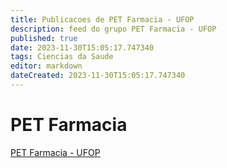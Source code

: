 ```yaml
---
title: Publicacoes de PET Farmacia - UFOP 
description: feed do grupo PET Farmacia - UFOP
published: true
date: 2023-11-30T15:05:17.747340
tags: Ciencias da Saude
editor: markdown
dateCreated: 2023-11-30T15:05:17.747340
---
```


# PET Farmacia
[PET Farmacia - UFOP](/grupo/242PETFarmaciaUFOP)
